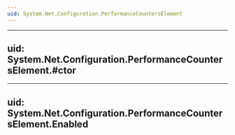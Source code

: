 ```yaml
---
uid: System.Net.Configuration.PerformanceCountersElement
---
```


---
uid: System.Net.Configuration.PerformanceCountersElement.#ctor
---

---
uid: System.Net.Configuration.PerformanceCountersElement.Enabled
---

